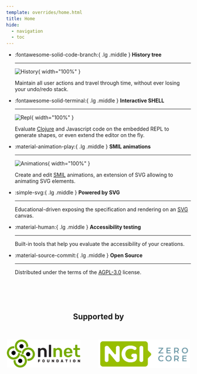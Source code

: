 ```yaml
---
template: overrides/home.html
title: Home
hide:
  - navigation
  - toc
---
```


<div class="grid cards" style="margin-bottom: 100px;" markdown>

- :fontawesome-solid-code-branch:{ .lg .middle } __History tree__

    ---

    ![History](./assets/images/history.png){ width="100%" }

    Maintain all user actions and travel through time, without ever losing your undo/redo
    stack.

- :fontawesome-solid-terminal:{ .lg .middle } __Interactive SHELL__

    ---

    ![Repl](./assets/images/repl.png){ width="100%" }

    Evaluate [Clojure](https://clojure.org/) and Javascript code on the embedded REPL to
    generate shapes, or even extend the editor on the fly.

- :material-animation-play:{ .lg .middle } __SMIL animations__

    ---

    ![Animations](./assets/images/animations.png){ width="100%" }

    Create and edit [SMIL](https://developer.mozilla.org/en-US/docs/Web/SVG/SVG_animation_with_SMIL)
    animations, an extension of SVG allowing to animating SVG elements.

- :simple-svg:{ .lg .middle } __Powered by SVG__

    ---

    Educational-driven exposing the specification and rendering on an
    [SVG](https://developer.mozilla.org/en-US/docs/Web/SVG) canvas.

- :material-human:{ .lg .middle } __Accessibility testing__

    ---

    Built-in tools that help you evaluate the accessibility of your creations.

- :material-source-commit:{ .lg .middle } __Open Source__

    ---

    Distributed under the terms of the
    [AGPL-3.0](https://github.com/repath-project/repath-studio/blob/main/LICENSE) license.

</div>

<section>
    <h2 style="text-align: center; margin-bottom: 50px;">Supported by</h2>
    <div style="display: flex; justify-content: center; flex-wrap: wrap; gap: 50px;
                margin-bottom: 100px;">
        <a href="https://nlnet.nl">
          <img
           src="./assets/images/nlnet.svg"
           alt="Logo NLnet: abstract logo of four people seen from above"
           width="200px">
        </a>
        <a href="https://nlnet.nl/core">
          <img
           src="./assets/images/ngi0.svg"
           alt="Logo NGI Zero: letter-logo shaped like a tag"
           width="250px">
        </a>
    </div>
</section>
